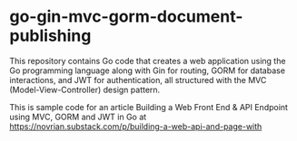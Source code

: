 # go-gin-mvc-gorm-document-publishing
This repository contains Go code that creates a web application using the Go programming language along with Gin for routing, GORM for database interactions, and JWT for authentication, all structured with the MVC (Model-View-Controller) design pattern.

This is sample code for an article Building a Web Front End & API Endpoint using MVC, GORM and JWT in Go at https://novrian.substack.com/p/building-a-web-api-and-page-with


